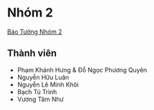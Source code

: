 # Nhóm 2
[Báo Tường Nhóm 2](https://dshenry27.github.io/Nhom2/)

## Thành viên
- Phạm Khánh Hưng & Đỗ Ngọc Phương Quyên  
- Nguyễn Hữu Luân  
- Nguyễn Lê Minh Khôi  
- Bạch Tú Trinh  
- Vương Tâm Như
